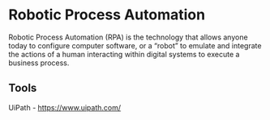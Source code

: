 # Robotic Process Automation

Robotic Process Automation (RPA) is the technology that allows anyone today to configure computer software, or a “robot” to emulate and integrate the actions of a human interacting within digital systems to execute a business process. 

## Tools

UiPath - https://www.uipath.com/

